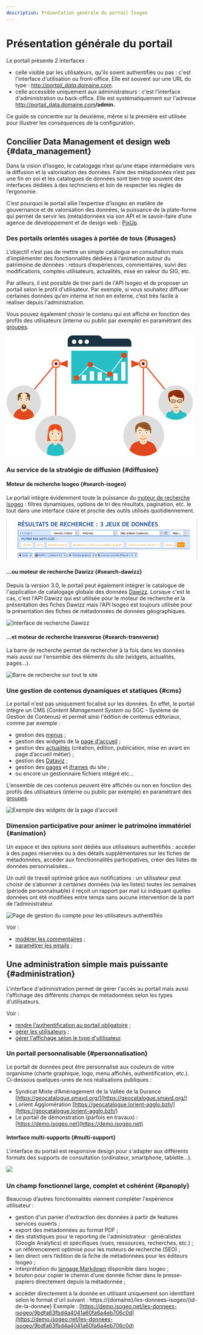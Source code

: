 ```yaml
---
description: Présentation générale du portail Isogeo
---
```

# Présentation générale du portail

Le portail présente 2 interfaces :

* celle visible par les utilisateurs, qu'ils soient authentifiés ou pas : c'est l'interface d'utilisation ou  front-office. Elle est souvent sur une URL du type : [http://_portail\_data_.domaine.com](http://_portail_data_.domaine.com_._).
* celle accessible uniquement aux administrateurs : c'est l'interface d'administration ou back-office. Elle est systématiquement sur l'adresse [http://portail\_data.domaine.com](http://portail_data.domaine.com)**/admin.**

Ce guide se concentre sur la deuxième, même si la première est utilisée pour illustrer les conséquences de la configuration.

## Concilier Data Management et design web {#data_management}

Dans la vision d’Isogeo, le catalogage n’est qu’une étape intermédiaire vers la diffusion et la valorisation des données. Faire des métadonnées n’est pas une fin en soi et les catalogues de données sont bien trop souvent des interfaces dédiées à des techniciens et loin de respecter les règles de l’ergonomie.

C’est pourquoi le portail allie l’expertise d’Isogeo en matière de gouvernance et de valorisation des données, la puissance de la plate-forme qui permet de servir les \(méta\)données via son API et le savoir-faire d’une agence de développement et de design web : [PixUp](http://www.pixup.com).

### Des portails orientés usages à portée de tous {#usages}

L’objectif n’est pas de mettre un simple catalogue en consultation mais d’implémenter des fonctionnalités dédiées à l’animation autour du patrimoine de données : retours d’expériences, commentaires, suivi des modifications, comptes utilisateurs, actualités, mise en valeur du SIG, etc.

Par ailleurs, il est possible de tirer parti de l'API Isogeo et de proposer un portail selon le profil d'utilisateur. Par exemple, si vous souhaitez diffuser certaines données qu'en interne et non en externe, c’est très facile à réaliser depuis l'administration.

Vous pouvez également choisir le contenu qui est affiché en fonction des profils des utilisateurs (interne ou public par exemple) en paramétrant des [groupes](/groups/groups.md). 

![&quot;Les données sont consommées et produites par différents types de personnes - L&apos;accès doit être simple pour tous&quot;](/assets/misc_data_people.png)

### Au service de la stratégie de diffusion {#diffusion}

#### Moteur de recherche Isogeo {#search-isogeo}

Le portail intègre évidemment toute la puissance du [moteur de recherche Isogeo](https://help.isogeo.com/fr/features/inventory/search.html) : filtres dynamiques, options de tri des résultats, pagination, etc. le tout dans une interface claire et proche des outils utilisés quotidiennement.

![&quot;Interface de recherche - Options de filtres et de tri&quot;](/assets/front_search_filters_catalog.png)

#### ...ou moteur de recherche Dawizz {#search-dawizz}

Depuis la version 3.0, le portail peut également intégrer le catalogue de l'application de catalogage globale des données [Dawizz](https://www.dawizz.fr/). Lorsque c'est le cas, c'est l'API Dawizz qui est utilisée pour le moteur de recherche et la présentation des fiches Dawizz mais l'API Isogeo est toujours utilisée pour la présentation des fiches de métadonnées de données géographiques.

![Interface de recherche Dawizz](/assets/front_search_filters_catalog_dawizz.png)

#### ...et moteur de recherche transverse {#search-transverse}

La barre de recherche permet de rechercher à la fois dans les données mais aussi sur l'ensemble des éléments du site (widgets, actualités, pages...).

![Barre de recherche sur tout le site](/assets/front_search_transverse.png)

### Une gestion de contenus dynamiques et statiques {#cms}

Le portail n'est pas uniquement focalisé sur les données. En effet, le portail intègre un CMS \(_Content Management System_ ou SGC - Système de Gestion de Contenus\) et permet ainsi l'édition de contenus éditoriaux, comme par exemple :

* gestion des [menus](/menu/menu.md) ;
* gestion des widgets de la [page d'accueil](/homepage/titles.md) ;
* gestion des [actualités](/homepage/widgets/news.md) (création, édition, publication, mise en avant en page d’accueil métier) ;
* gestion des [Dataviz](/dataviz/dataviz.md) ;
* gestion des [pages](/pages-iframes/pages.md) et [iframes](/pages-iframes/iframes.md) du site ;
* ou encore un gestionnaire fichiers intégré etc...

L'ensemble de ces contenus peuvent être affichés ou non en fonction des profils des utilisateurs (interne ou public par exemple) en paramétrant des [groupes](/groups/groups.md).

![Exemple des widgets de la page d'accueil](/assets/portal_homepage_job.png)

<!-- #### Dimension géographique et interface cartographique

La dimension géographique est au coeur de l’expertise Isogeo et des fonctionnalités spécifiques sont intégrées pour la valoriser facilement :

* visualisation des services web géographiques \(WMS, WMTS, WFS, Esri Map, Esri Tiled Map, Esri Feature\) liés aux métadonnées de données, directement dans la fiche ;
* recherche par nom de lieux \(via le service de géocodage Nominatim lié au projet OpenStreetMap\) ;
* un filtre par des emprises géographiques personnalisables par l’administrateur via un fichier GeoJSON ;
* une interface cartographique de recherche est également disponible permettant de filtrer les résultats par localisation de leur emprise \(centroïde\).

![&quot;Interface cartographique de recherche - Aperçu d&apos;une métadonnée&quot;](/assets/front_map_metadata_modale.png)

Voir :

* [paramétrer l'interface cartographique et la recherche géographique](/settings/search-map/searchmap.md) ;
* [définir des emprises géographiques de recherche personnalisées](/settings/search-map/searchbbox.md) ; -->

### Dimension participative pour animer le patrimoine immatériel {#animation}

Un espace et des options sont dédiés aux utilisateurs authentifiés : accéder à des pages réservées ou à des détails supplémentaires sur les fiches de métadonnées, accéder aux fonctionnalités participatives, créer des listes de données personnalisées...

Un outil de travail optimisé grâce aux notifications : un utilisateur peut choisir de s’abonner à certaines données (via les listes) toutes les semaines (période personnalisable) il reçoit un rapport par mail lui indiquant quelles données ont été modifiées entre temps sans aucune intervention de la part de l’administrateur.

![Page de gestion du compte pour les utilisateurs authentifiés](/assets/front_my_account.png)

Voir :

* [modérer les commentaires](/messages-recus/about-data.md) ;
* [paramétrer les emails](/settings/general.md#reception_emails) ;

## Une administration simple mais puissante {#administration}

L'interface d'administration permet de gérer l'accès au portail mais aussi l'affichage des différents champs de métadonnées selon les types d'utilisateurs.

Voir :

* [rendre l'authentification au portail obligatoire](/settings/general.md#authentication) ;
* [gérer les utilisateurs](/users/users.md) ;
* [gérer l'affichage selon le type d'utilisateur](/settings/display/user-display.md).

### Un portail personnalisable {#personnalisation}

Le portail de données peut être personnalisé aux couleurs de votre organisme (charte graphique, logo, menu affichés, authentification, etc.). Ci-dessous quelques-unes de nos réalisations publiques :

* Syndicat Mixte d’Aménagement de la Vallée de la Durance [https://geocatalogue.smavd.org/](https://geocatalogue.smavd.org/)
* Lorient Agglomération [https://geocatalogue.lorient-agglo.bzh/](https://geocatalogue.lorient-agglo.bzh/)
* Le portail de démonstration \(parfois en travaux\) : [https://demo.isogeo.net](https://demo.isogeo.net)

#### Interface multi-supports {#multi-support}

L'interface du portail est responsive design pour s'adapter aux différents formats des supports de consultation (ordinateur, smartphone, tablette...).

![](/assets/portal_mobile.jpg)

### Un champ fonctionnel large, complet et cohérént {#panoply}

Beaucoup d’autres fonctionnalités viennent compléter l'expérience utilisateur :

* gestion d'un panier d'extraction des données à partir de features services ouverts ; 
* export des métadonnées au format PDF ;
* des statistiques pour le reporting de l'administrateur : généralistes \(Google Analytics\) et spécifiques \(vues, ressources, recherches, etc.\) ;
* un référencement optimisé pour les moteurs de recherche \(SEO\) ;
* lien direct vers l’édition de la fiche de métadonnées pour les éditeurs Isogeo ;
* interprétation du [langage Markdown](https://help.isogeo.com/fr/features/documentation/syntax_markdown.html) disponible dans Isogeo ;
* bouton pour copier le chemin d’une donnée fichier dans le presse-papiers directement depuis la métadonnée ;
<!-- * générer un code d’intégration iFrame à partir de chaque fiche de métadonnées ; -->
* accéder directement à la donnée en utilisant uniquement son identifiant selon le format d'url suivant : https://{domaine}/les-donnees-isogeo/{id-de-la-donnee}
Exemple : [https://demo.isogeo.net/les-donnees-isogeo/9bdfa63fbd4a4041a60fa6a4eb706c0d](https://demo.isogeo.net/les-donnees-isogeo/9bdfa63fbd4a4041a60fa6a4eb706c0d)
